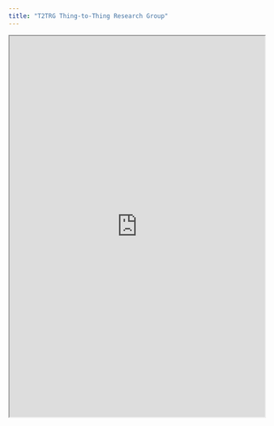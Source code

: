 ```yaml
---
title: "T2TRG Thing-to-Thing Research Group"
---
```



<iframe height="750" width="100%" src="https://ewelton.github.io/ktest/wiki.html#T2TRG%20Thing-to-Thing%20Research%20Group"></iframe>
